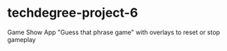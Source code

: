 # techdegree-project-6
 Game Show App
 "Guess that phrase game" with overlays to reset or stop gameplay
